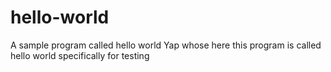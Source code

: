 # hello-world
A sample program called hello world
Yap whose here this program is called hello world specifically for testing
